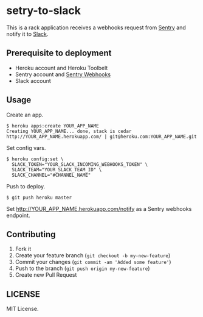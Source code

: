 # setry-to-slack

This is a rack application receives a webhooks request from [Sentry](https://getsentry.com/) and notify it to [Slack](https://slack.com/).

## Prerequisite to deployment

* Heroku account and Heroku Toolbelt
* Sentry account and [Sentry Webhooks](https://github.com/getsentry/sentry-webhooks)
* Slack account

## Usage

Create an app.

    $ heroku apps:create YOUR_APP_NAME
    Creating YOUR_APP_NAME... done, stack is cedar
    http://YOUR_APP_NAME.herokuapp.com/ | git@heroku.com:YOUR_APP_NAME.git

Set config vars.

    $ heroku config:set \
      SLACK_TOKEN="YOUR_SLACK_INCOMING_WEBHOOKS_TOKEN" \
      SLACK_TEAM="YOUR_SLACK_TEAM_ID" \
      SLACK_CHANNEL="#CHANNEL_NAME"

Push to deploy.

    $ git push heroku master

Set http://YOUR_APP_NAME.herokuapp.com/notify as a Sentry webhooks endpoint.

## Contributing

1. Fork it
2. Create your feature branch (`git checkout -b my-new-feature`)
3. Commit your changes (`git commit -am 'Added some feature'`)
4. Push to the branch (`git push origin my-new-feature`)
5. Create new Pull Request

## LICENSE

MIT License.
